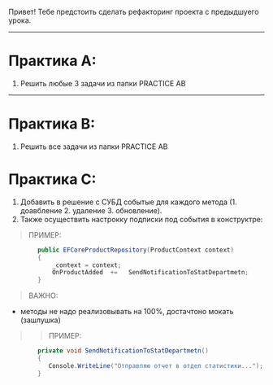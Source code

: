 Привет! Тебе предстоить сделать рефакторинг проекта с предыдшуего урока. 

---
# Практика А:

1. Решить любые 3 задачи из папки PRACTICE AB

---
# Практика В: 

1. Решить все задачи из папки PRACTICE AB
 
 
# Практика C:

1. Добавить в решение с СУБД событые для каждого метода (1. доавбление 2. удаление 3. обновление).
2. Также осуществить настрокку подписки под события в конструктре: 
 
>ПРИМЕР: 
```C#
        public EFCoreProductRepository(ProductContext context)
        {
            _context = context;  
            OnProductAdded  +=   SendNotificationToStatDepartmetn;  
        }
```
> ВАЖНО: 

- методы не надо реализовывать на 100%, достачтоно мокать (зашлушка)
>> ПРИМЕР:

```C#
        private void SendNotificationToStatDepartmetn()
        {
           Console.WriteLine("Отправляю отчет в отдел статистики...");
        }
```